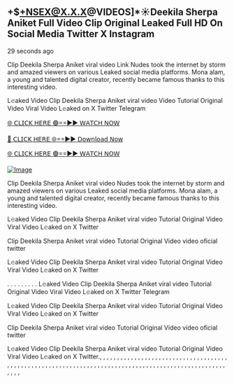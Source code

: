 ## +$+NSEX@X.X.X@VIDEOS]*☀️Deekila Sherpa Aniket Full Video Clip Original Leaked Full HD On Social Media Twitter X Instagram

29 seconds ago

Clip Deekila Sherpa Aniket viral video Link Nudes took the internet by storm and amazed viewers on various Leaked social media platforms. Mona alam, a young and talented digital creator, recently became famous thanks to this interesting video.

L𝚎aked Video Clip Deekila Sherpa Aniket viral video Video Tutorial Original Video Viral Video L𝚎aked on X Twitter Telegram


[🌐 𝖢𝖫𝖨𝖢𝖪 𝖧𝖤𝖱𝖤 🟢==►► 𝖶𝖠𝖳𝖢𝖧 𝖭𝖮𝖶](https://3-tanei-pinik.blogspot.com/2025/02/viral-video.html)

[🔴 𝖢𝖫𝖨𝖢𝖪 𝖧𝖤𝖱𝖤 🌐==►► 𝖣𝗈𝗐𝗇𝗅𝗈𝖺𝖽 𝖭𝗈𝗐](https://3-tanei-pinik.blogspot.com/2025/02/viral-video.html)

[🌐 𝖢𝖫𝖨𝖢𝖪 𝖧𝖤𝖱𝖤 🟢==►► 𝖶𝖠𝖳𝖢𝖧 𝖭𝖮𝖶](https://3-tanei-pinik.blogspot.com/2025/02/viral-video.html)

[![Image](https://github.com/user-attachments/assets/ff3b7bd4-415c-4ca3-a6c8-b1f096193c29)](https://3-tanei-pinik.blogspot.com/2025/02/viral-video.html)


Clip Deekila Sherpa Aniket viral video Nudes took the internet by storm and amazed viewers on various Leaked social media platforms. Mona alam, a young and talented digital creator, recently became famous thanks to this interesting video.

L𝚎aked Video Clip Deekila Sherpa Aniket viral video Tutorial Original Video Viral Video L𝚎aked on X Twitter

Clip Deekila Sherpa Aniket viral video Tutorial Original Video video oficial twitter

L𝚎aked Video Clip Deekila Sherpa Aniket viral video Tutorial Original Video Viral Video L𝚎aked on X Twitter

. . . . . . . . . L𝚎aked Video Clip Deekila Sherpa Aniket viral video Tutorial Original Video Viral Video L𝚎aked on X Twitter Telegram

L𝚎aked Video Clip Deekila Sherpa Aniket viral video Tutorial Original Video Viral Video L𝚎aked on X Twitter

Clip Deekila Sherpa Aniket viral video Tutorial Original Video video oficial twitter

L𝚎aked Video Clip Deekila Sherpa Aniket viral video Tutorial Original Video Viral Video L𝚎aked on X Twitter., , , , , , , , , , , , , , , , , , , , , , , , , , , , , , , , , , , , , , , ,
,
,
,
,
,
,
,
,
,
,
,
,
,
,
,
,
,
,
,
,
,
,
,
,
,
,
,
,
,
,
,
,
,
,
,
,
,
,
,
,
,
,
,
,
,
,
,
,
,
,
,
,
,
,
,
,
,
,
,
,
,
,
,
,
